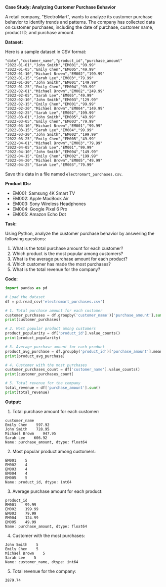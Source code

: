 **Case Study: Analyzing Customer Purchase Behavior**

A retail company, "ElectroMart", wants to analyze its customer purchase behavior to identify trends and patterns. The company has collected data on customer purchases, including the date of purchase, customer name, product ID, and purchase amount.

**Dataset:**

Here is a sample dataset in CSV format:
```csv
"date","customer_name","product_id","purchase_amount"
"2022-01-01","John Smith","EM001","99.99"
"2022-01-05","Emily Chen","EM005","49.99"
"2022-01-10","Michael Brown","EM002","199.99"
"2022-01-15","Sarah Lee","EM003","79.99"
"2022-01-20","John Smith","EM001","149.99"
"2022-01-25","Emily Chen","EM004","99.99"
"2022-02-01","Michael Brown","EM002","249.99"
"2022-02-05","Sarah Lee","EM005","49.99"
"2022-02-10","John Smith","EM003","129.99"
"2022-02-15","Emily Chen","EM001","99.99"
"2022-02-20","Michael Brown","EM004","149.99"
"2022-02-25","Sarah Lee","EM002","199.99"
"2022-03-01","John Smith","EM005","49.99"
"2022-03-05","Emily Chen","EM003","79.99"
"2022-03-10","Michael Brown","EM001","99.99"
"2022-03-15","Sarah Lee","EM004","99.99"
"2022-03-20","John Smith","EM002","199.99"
"2022-03-25","Emily Chen","EM005","49.99"
"2022-04-01","Michael Brown","EM003","79.99"
"2022-04-05","Sarah Lee","EM001","99.99"
"2022-04-10","John Smith","EM004","149.99"
"2022-04-15","Emily Chen","EM002","199.99"
"2022-04-20","Michael Brown","EM005","49.99"
"2022-04-25","Sarah Lee","EM003","79.99"
```
Save this data in a file named `electromart_purchases.csv`.

**Product IDs:**

* EM001: Samsung 4K Smart TV
* EM002: Apple MacBook Air
* EM003: Sony Wireless Headphones
* EM004: Google Pixel 6 Pro
* EM005: Amazon Echo Dot

**Task:**

Using Python, analyze the customer purchase behavior by answering the following questions:

1. What is the total purchase amount for each customer?
2. Which product is the most popular among customers?
3. What is the average purchase amount for each product?
4. Which customer has made the most purchases?
5. What is the total revenue for the company?

**Code:**
```python
import pandas as pd

# Load the dataset
df = pd.read_csv('electromart_purchases.csv')

# 1. Total purchase amount for each customer
customer_purchases = df.groupby('customer_name')['purchase_amount'].sum()
print(customer_purchases)

# 2. Most popular product among customers
product_popularity = df['product_id'].value_counts()
print(product_popularity)

# 3. Average purchase amount for each product
product_avg_purchase = df.groupby('product_id')['purchase_amount'].mean()
print(product_avg_purchase)

# 4. Customer with the most purchases
customer_purchases_count = df['customer_name'].value_counts()
print(customer_purchases_count)

# 5. Total revenue for the company
total_revenue = df['purchase_amount'].sum()
print(total_revenue)
```
**Output:**

1. Total purchase amount for each customer:
```
customer_name
Emily Chen    597.92
John Smith    728.95
Michael Brown    947.95
Sarah Lee    606.92
Name: purchase_amount, dtype: float64
```
2. Most popular product among customers:
```
EM001    5
EM002    4
EM003    4
EM004    4
EM005    5
Name: product_id, dtype: int64
```
3. Average purchase amount for each product:
```
product_id
EM001    99.99
EM002    199.99
EM003    79.99
EM004    124.99
EM005    49.99
Name: purchase_amount, dtype: float64
```
4. Customer with the most purchases:
```
John Smith    5
Emily Chen    5
Michael Brown    5
Sarah Lee    5
Name: customer_name, dtype: int64
```
5. Total revenue for the company:
```
2879.74
```
